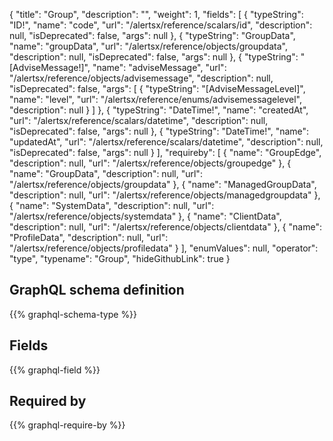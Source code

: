 {
  "title": "Group",
  "description": "",
  "weight": 1,
  "fields": [
    {
      "typeString": "ID!",
      "name": "code",
      "url": "/alertsx/reference/scalars/id",
      "description": null,
      "isDeprecated": false,
      "args": null
    },
    {
      "typeString": "GroupData",
      "name": "groupData",
      "url": "/alertsx/reference/objects/groupdata",
      "description": null,
      "isDeprecated": false,
      "args": null
    },
    {
      "typeString": "[AdviseMessage!]",
      "name": "adviseMessage",
      "url": "/alertsx/reference/objects/advisemessage",
      "description": null,
      "isDeprecated": false,
      "args": [
        {
          "typeString": "[AdviseMessageLevel]",
          "name": "level",
          "url": "/alertsx/reference/enums/advisemessagelevel",
          "description": null
        }
      ]
    },
    {
      "typeString": "DateTime!",
      "name": "createdAt",
      "url": "/alertsx/reference/scalars/datetime",
      "description": null,
      "isDeprecated": false,
      "args": null
    },
    {
      "typeString": "DateTime!",
      "name": "updatedAt",
      "url": "/alertsx/reference/scalars/datetime",
      "description": null,
      "isDeprecated": false,
      "args": null
    }
  ],
  "requireby": [
    {
      "name": "GroupEdge",
      "description": null,
      "url": "/alertsx/reference/objects/groupedge"
    },
    {
      "name": "GroupData",
      "description": null,
      "url": "/alertsx/reference/objects/groupdata"
    },
    {
      "name": "ManagedGroupData",
      "description": null,
      "url": "/alertsx/reference/objects/managedgroupdata"
    },
    {
      "name": "SystemData",
      "description": null,
      "url": "/alertsx/reference/objects/systemdata"
    },
    {
      "name": "ClientData",
      "description": null,
      "url": "/alertsx/reference/objects/clientdata"
    },
    {
      "name": "ProfileData",
      "description": null,
      "url": "/alertsx/reference/objects/profiledata"
    }
  ],
  "enumValues": null,
  "operator": "type",
  "typename": "Group",
  "hideGithubLink": true
}
## GraphQL schema definition

{{% graphql-schema-type %}}

## Fields

{{% graphql-field %}}

## Required by

{{% graphql-require-by %}}
